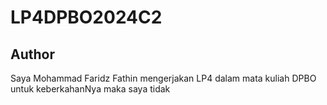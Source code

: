 # LP4DPBO2024C2
## Author
Saya Mohammad Faridz Fathin mengerjakan LP4 dalam mata kuliah
DPBO untuk keberkahanNya maka saya tidak
